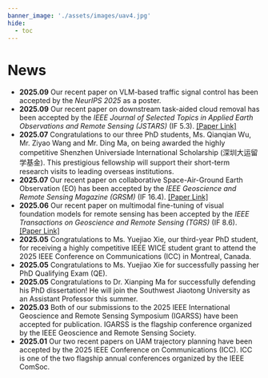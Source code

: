 ```yaml
---
banner_image: './assets/images/uav4.jpg'
hide:
  - toc
---
```


# **News**
- **2025.09** Our recent paper on VLM-based traffic signal control has been accepted by the *NeurIPS 2025* as a poster. 
- **2025.09** Our recent paper on downstream task-aided cloud removal has been accepted by the *IEEE Journal of Selected Topics in Applied Earth Observations and Remote Sensing (JSTARS)* (IF 5.3). [[Paper Link]](https://ieeexplore.ieee.org/document/11165130)
- **2025.07** Congratulations to our three PhD students, Ms. Qianqian Wu, Mr. Ziyao Wang and Mr. Ding Ma, on being awarded the highly competitive Shenzhen Universiade International Scholarship (深圳大运留学基金). This prestigious fellowship will support their short-term research visits to leading overseas institutions.
- **2025.07** Our recent paper on collaborative Space-Air-Ground Earth Observation (EO) has been accepted by the *IEEE Geoscience and Remote Sensing Magazine (GRSM)* (IF 16.4). [[Paper Link]](https://ieeexplore.ieee.org/document/11096407)
- **2025.06** Our recent paper on multimodal fine-tuning of visual foundation models for remote sensing has been accepted by the *IEEE Transactions on Geoscience and Remote Sensing (TGRS)* (IF 8.6). [[Paper Link]](https://ieeexplore.ieee.org/document/11063320)
- **2025.05** Congratulations to Ms. Yuejiao Xie, our third-year PhD student, for receiving a highly competitive IEEE WICE student grant to attend the 2025 IEEE Conference on Communications (ICC) in Montreal, Canada.
- **2025.05** Congratulations to Ms. Yuejiao Xie for successfully passing her PhD Qualifying Exam (QE).
- **2025.05** Congratulations to Dr. Xianping Ma for successfully defending his PhD dissertation! He will join the Southwest Jiaotong University as an Assistant Professor this summer.
- **2025.03** Both of our submissions to the 2025 IEEE International Geoscience and Remote Sensing Symposium (IGARSS) have been accepted for publication. IGARSS is the flagship conference organized by the IEEE Geoscience and Remote Sensing Society.
- **2025.01** Our two recent papers on UAM trajectory planning have been accepted by the 2025 IEEE Conference on Communications (ICC). ICC is one of the two flagship annual conferences organized by the IEEE ComSoc.
